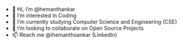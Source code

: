 - 👋 Hi, I’m @hemanthankar
- 👀 I’m interested in Coding
- 🌱 I’m currently studying Computer Science and Engineering (CSE)
- 💞️ I’m looking to collaborate on Open Source Projects
- 📫 Reach me @ihemanthsankar (LinkedIn)

<!---
HemanthSankar/HemanthSankar is a ✨ special ✨ repository because its `README.md` (this file) appears on your GitHub profile.
You can click the Preview link to take a look at your changes.
--->
